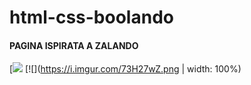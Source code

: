 # html-css-boolando
#### PAGINA ISPIRATA A ZALANDO

[![](https://media2.giphy.com/media/NGFLfx922WpjhCa0KZ/giphy.gif)
[![](https://i.imgur.com/73H27wZ.png | width: 100%)

